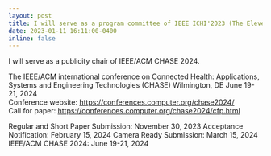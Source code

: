 ```yaml
---
layout: post
title: I will serve as a program committee of IEEE ICHI'2023 (The Eleventh IEEE International Conference on Healthcare Informatics).  
date: 2023-01-11 16:11:00-0400
inline: false
---
```


I will serve as a publicity chair of IEEE/ACM CHASE 2024. 

The IEEE/ACM international conference on Connected Health: Applications, Systems and Engineering Technologies (CHASE) 
Wilmington, DE 
June 19-21, 2024   
Conference website: 	https://conferences.computer.org/chase2024/  
Call for paper: 	https://conferences.computer.org/chase2024/cfp.html  

Regular and Short Paper Submission:	November 30, 2023
Acceptance Notification:	February 15, 2024
Camera Ready Submission:	March 15, 2024
IEEE/ACM CHASE 2024:	June 19-21, 2024  

